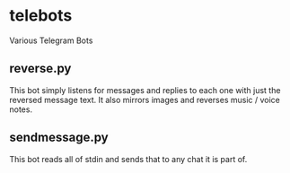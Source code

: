 # telebots
Various Telegram Bots

## reverse.py
This bot simply listens for messages and replies to each one with just the reversed message text.
It also mirrors images and reverses music / voice notes.

## sendmessage.py
This bot reads all of stdin and sends that to any chat it is part of.
